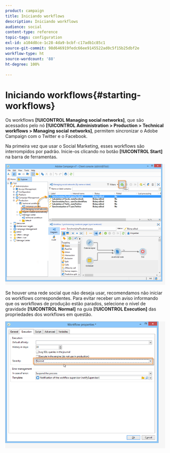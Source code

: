```yaml
---
product: campaign
title: Iniciando workflows
description: Iniciando workflows
audience: social
content-type: reference
topic-tags: configuration
exl-id: a104d8ce-1c28-4da9-bcbf-c17adb1c85c1
source-git-commit: 98d646919fedc66ee9145522ad0c5f15b25dbf2e
workflow-type: ht
source-wordcount: '88'
ht-degree: 100%

---
```


# Iniciando workflows{#starting-workflows}

Os workflows **[!UICONTROL Managing social networks]**, que são acessados pelo nó **[!UICONTROL Administration > Production > Technical workflows > Managing social networks]**, permitem sincronizar o Adobe Campaign com o Twitter e o Facebook.

Na primeira vez que usar o Social Marketing, esses workflows são interrompidos por padrão. Inicie-os clicando no botão **[!UICONTROL Start]** na barra de ferramentas.

![](assets/social_start_workflows.png)

Se houver uma rede social que não deseja usar, recomendamos não iniciar os workflows correspondentes. Para evitar receber um aviso informando que os workflows de produção estão parados, selecione o nível de gravidade **[!UICONTROL Normal]** na guia **[!UICONTROL Execution]** das propriedades dos workflows em questão.

![](assets/social_start_workflows2.png)
